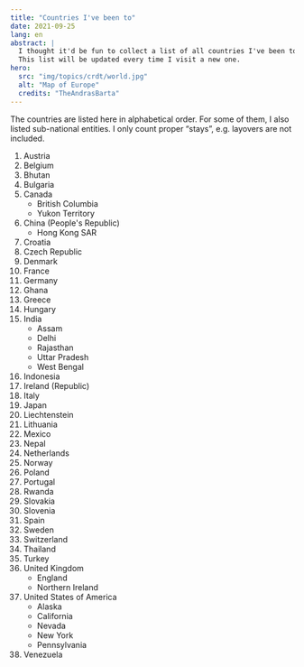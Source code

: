 ```yaml
---
title: "Countries I've been to"
date: 2021-09-25
lang: en
abstract: |
  I thought it'd be fun to collect a list of all countries I've been to.
  This list will be updated every time I visit a new one.
hero:
  src: "img/topics/crdt/world.jpg"
  alt: "Map of Europe"
  credits: "TheAndrasBarta"
---
```


The countries are listed here in alphabetical order.
For some of them, I also listed sub-national entities.
I only count proper “stays”, e.g. layovers are not included.

1. Austria
1. Belgium
1. Bhutan
1. Bulgaria
1. Canada
   * British Columbia
   * Yukon Territory
1. China (People's Republic)
   * Hong Kong SAR
1. Croatia
1. Czech Republic
1. Denmark
1. France
1. Germany
1. Ghana
1. Greece
1. Hungary
1. India
   * Assam
   * Delhi
   * Rajasthan
   * Uttar Pradesh
   * West Bengal
1. Indonesia
1. Ireland (Republic)
1. Italy
1. Japan
1. Liechtenstein
1. Lithuania
1. Mexico
1. Nepal
1. Netherlands
1. Norway
1. Poland
1. Portugal
1. Rwanda
1. Slovakia
1. Slovenia
1. Spain
1. Sweden
1. Switzerland
1. Thailand
1. Turkey
1. United Kingdom
   * England
   * Northern Ireland
1. United States of America
   * Alaska
   * California
   * Nevada
   * New York
   * Pennsylvania
1. Venezuela
